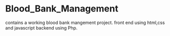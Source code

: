 # Blood_Bank_Management
contains a working blood bank mangement project.
front end using html,css and javascript
backend using Php.
